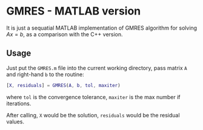 # GMRES - MATLAB version
It is just a sequatial MATLAB implementation of GMRES algorithm for solving $Ax=b$, as a comparison with the C++ version.

## Usage

Just put the `GMRES.m` file into the current working directory, pass matrix `A` and right-hand `b` to the routine:

```matlab
[X, residuals] = GMRES(A, b, tol, maxiter)
```

where `tol` is the convergence tolerance, `maxiter` is the max number if iterations.

After calling, `X` would be the solution, `residuals` would be the residual values.
